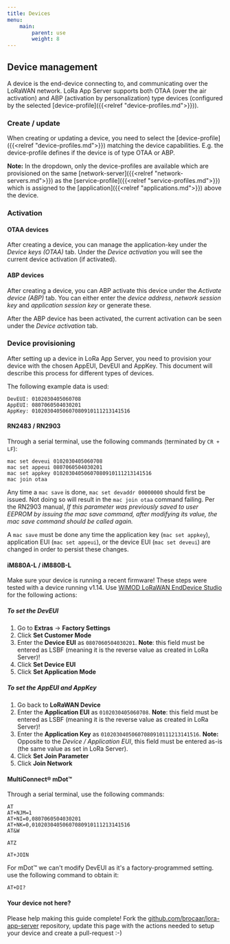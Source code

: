 ```yaml
---
title: Devices
menu:
    main:
        parent: use
        weight: 8
---
```


## Device management

A device is the end-device connecting to, and communicating over the LoRaWAN network.
LoRa App Server supports both OTAA (over the air activation) and ABP
(activation by personalization) type devices (configured by the selected
[device-profile]({{<relref "device-profiles.md">}})).

### Create / update

When creating or updating a device, you need to select the
[device-profile]({{<relref "device-profiles.md">}}) matching the device
capabilities. E.g. the device-profile defines if the device is of type
OTAA or ABP.

**Note:** In the dropdown, only the device-profiles are available which
are provisioned on the same [network-server]({{<relref "network-servers.md">}})
as the [service-profile]({{<relref "service-profiles.md">}}) which is assigned
to the [application]({{<relref "applications.md">}}) above the device.

### Activation

#### OTAA devices

After creating a device, you can manage the application-key under
the *Device keys (OTAA)* tab. Under the *Device activation* you will see the
current device activation (if activated).

#### ABP devices

After creating a device, you can ABP activate this device under the
*Activate device (ABP)* tab. You can either enter the *device address*,
*network session key* and *application session key* or generate these.

After the ABP device has been activated, the current activation can be seen
under the *Device activation* tab.

### Device provisioning

After setting up a device in LoRa App Server, you need to
provision your device with the chosen AppEUI, DevEUI and AppKey.
This document will describe this process for different types of devices.

The following example data is used:

```
DevEUI: 0102030405060708
AppEUI: 0807060504030201
AppKey: 01020304050607080910111213141516
```

#### RN2483 / RN2903

Through a serial terminal, use the following commands (terminated by `CR + LF`):

```
mac set deveui 0102030405060708
mac set appeui 0807060504030201
mac set appkey 01020304050607080910111213141516
mac join otaa
```

Any time a `mac save` is done, `mac set devaddr 00000000` should
first be issued. Not doing so will result in the `mac join otaa` command
failing. Per the RN2903 manual, *If this parameter was previously saved to
user EEPROM by issuing the mac save command, after modifying its value, the
mac save command should be called again.*

A `mac save` must be done any time the application key (`mac set appkey`),
application EUI (`mac set appeui`), or the device EUI (`mac set deveui`) are
changed in order to persist these changes. 


#### iM880A-L / iM880B-L

Make sure your device is running a recent firmware! These steps were tested
with a device running v1.14. Use [WiMOD LoRaWAN EndDevice Studio](http://www.wireless-solutions.de/products/radiomodules/im880b-l)
for the following actions:

##### To set the DevEUI

1. Go to **Extras** -> **Factory Settings**
2. Click **Set Customer Mode**
3. Enter the **Device EUI** as ``0807060504030201``. **Note**: this field
   must be entered as LSBF (meaning it is the reverse value as created in
   LoRa Server)!
4. Click **Set Device EUI**
5. Click **Set Application Mode**

##### To set the AppEUI and AppKey

1. Go back to **LoRaWAN Device**
2. Enter the **Application EUI** as ``0102030405060708``. **Note**: this field
   must be entered as LSBF (meaning it is the reverse value as created in
   LoRa Server)!
3. Enter the **Application Key** as ``01020304050607080910111213141516``.
   **Note:** Opposite to the *Device / Application EUI*, this field must be
   entered as-is (the same value as set in LoRa Server).
4. Click **Set Join Parameter**
5. Click **Join Network**

#### MultiConnect® mDot™

Through a serial terminal, use the following commands:

```
AT
AT+NJM=1
AT+NI=0,0807060504030201
AT+NK=0,01020304050607080910111213141516
AT&W

ATZ

AT+JOIN
```

For mDot™ we can't modify DevEUI as it's a factory-programmed setting. use the
following command to obtain it:

```
AT+DI?
```

#### Your device not here?

Please help making this guide complete! Fork the [github.com/brocaar/lora-app-server](https://github.com/brocaar/lora-app-server)
repository, update this page with the actions needed to setup your device
and create a pull-request :-)
